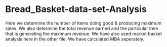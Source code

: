 # Bread_Basket-data-set-Analysis
Here we determine the number of items doing good & producing maximum sales.
We also determine the total revenue earned and the particular item that is generating the maximum revenue.
We have also used market basket analysis here in the other file.
We have calculated MBA seperately.
